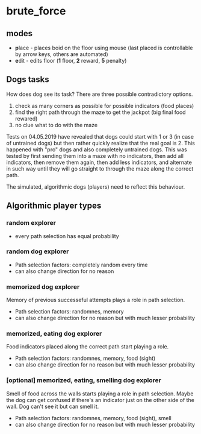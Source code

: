 # brute_force

## modes
- **p**lace - places boid on the floor using mouse (last placed is controllable by arrow keys, others are automated)
- **e**dit - edits floor (**1** floor, **2** reward, **5** penalty)


## Dogs tasks

How does dog see its task? There are three possible contradictory options.

1) check as many corners as possible for possible indicators (food places)
2) find the right path through the maze to get the jackpot (big final food rewared)
3) no clue what to do with the maze

Tests on 04.05.2019 have revealed that dogs could start with 1 or 3 (in case of untrained dogs) but then rather quickly realize that the real goal is 2. This happened with "pro" dogs and also completely untrained dogs. This was tested by first sending them into a maze with no indicators, then add all indicators, then remove them again, then add less indicators, and alternate in such way until they will go straight to through the maze along the correct path.

The simulated, algorithmic dogs (players) need to reflect this behaviour.


## Algorithmic player types

### random explorer 

- every path selection has equal probability 

### random dog explorer

- Path selection factors: completely random every time
- can also change direction for no reason

### memorized dog explorer

Memory of previous successeful attempts plays a role in path selection. 

- Path selection factors: randomnes, memory
- can also change direction for no reason but with much lesser probability 

### memorized, eating dog explorer

Food indicators placed along the correct path start playing a role.

- Path selection factors: randomnes, memory, food (sight)
- can also change direction for no reason but with much lesser probability 

### [optional] memorized, eating, smelling dog explorer

Smell of food across the walls starts playing a role in path selection. Maybe the dog can get confused if there's an indicator just on the other side of the wall. Dog can't see it but can smell it.

- Path selection factors: randomnes, memory, food (sight), smell
- can also change direction for no reason but with much lesser probability 






